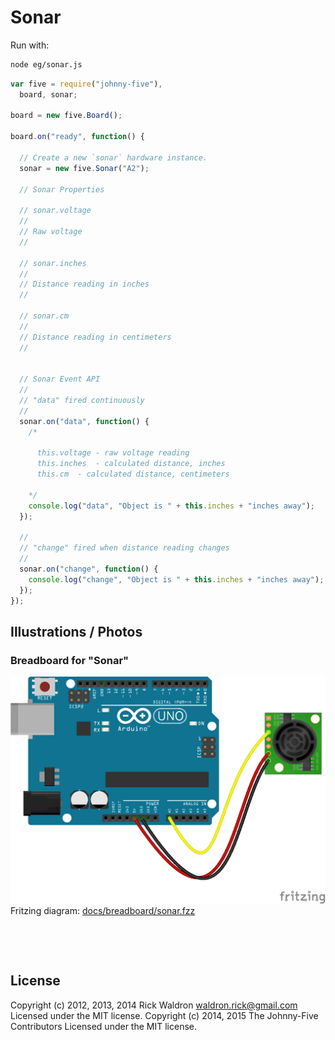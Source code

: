<!--remove-start-->

# Sonar



Run with:
```bash
node eg/sonar.js
```

<!--remove-end-->

```javascript
var five = require("johnny-five"),
  board, sonar;

board = new five.Board();

board.on("ready", function() {

  // Create a new `sonar` hardware instance.
  sonar = new five.Sonar("A2");

  // Sonar Properties

  // sonar.voltage
  //
  // Raw voltage
  //

  // sonar.inches
  //
  // Distance reading in inches
  //

  // sonar.cm
  //
  // Distance reading in centimeters
  //


  // Sonar Event API
  //
  // "data" fired continuously
  //
  sonar.on("data", function() {
    /*

      this.voltage - raw voltage reading
      this.inches  - calculated distance, inches
      this.cm  - calculated distance, centimeters

    */
    console.log("data", "Object is " + this.inches + "inches away");
  });

  //
  // "change" fired when distance reading changes
  //
  sonar.on("change", function() {
    console.log("change", "Object is " + this.inches + "inches away");
  });
});

```


## Illustrations / Photos


### Breadboard for "Sonar"



![docs/breadboard/sonar.png](breadboard/sonar.png)<br>
Fritzing diagram: [docs/breadboard/sonar.fzz](breadboard/sonar.fzz)

&nbsp;





&nbsp;

<!--remove-start-->

## License
Copyright (c) 2012, 2013, 2014 Rick Waldron <waldron.rick@gmail.com>
Licensed under the MIT license.
Copyright (c) 2014, 2015 The Johnny-Five Contributors
Licensed under the MIT license.

<!--remove-end-->
